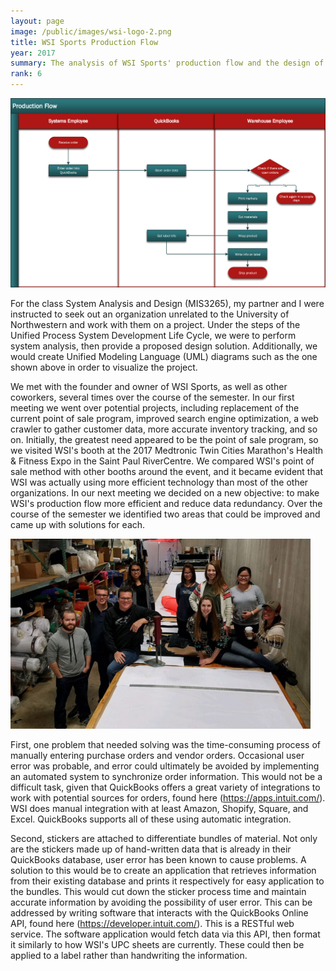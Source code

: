 ```yaml
---
layout: page
image: /public/images/wsi-logo-2.png
title: WSI Sports Production Flow
year: 2017
summary: The analysis of WSI Sports' production flow and the design of relevant improvements.
rank: 6
---
```


<img src="/public/images/wsi-diagram.png">

For the class System Analysis and Design (MIS3265), my partner and I were instructed to seek out an organization unrelated to the University of Northwestern and work with them on a project. Under the steps of the Unified Process System Development Life Cycle, we were to perform system analysis, then provide a proposed design solution. Additionally, we would create Unified Modeling Language (UML) diagrams such as the one shown above in order to visualize the project.

We met with the founder and owner of WSI Sports, as well as other coworkers, several times over the course of the semester. In our first meeting we went over potential projects, including replacement of the current point of sale program, improved search engine optimization, a web crawler to gather customer data, more accurate inventory tracking, and so on. Initially, the greatest need appeared to be the point of sale program, so we visited WSI's booth at the 2017 Medtronic Twin Cities Marathon's Health & Fitness Expo in the Saint Paul RiverCentre. We compared WSI's point of sale method with other booths around the event, and it became evident that WSI was actually using more efficient technology than most of the other organizations. In our next meeting we decided on a new objective: to make WSI's production flow more efficient and reduce data redundancy. Over the course of the semester we identified two areas that could be improved and came up with solutions for each.

<img src="/public/images/wsi-photo.png">

First, one problem that needed solving was the time-consuming process of manually entering purchase orders and vendor orders. Occasional user error was probable, and error could ultimately be avoided by implementing an automated system to synchronize order information. This would not be a difficult task, given that QuickBooks offers a great variety of integrations to work with potential sources for orders, found here (https://apps.intuit.com/). WSI does manual integration with at least Amazon, Shopify, Square, and Excel. QuickBooks supports all of these using automatic integration.

Second, stickers are attached to differentiate bundles of material. Not only are the stickers made up of hand-written data that is already in their QuickBooks database, user error has been known to cause problems. A solution to this would be to create an application that retrieves information from their existing database and prints it respectively for easy application to the bundles. This would cut down the sticker process time and maintain accurate information by avoiding the possibility of user error. This can be addressed by writing software that interacts with the QuickBooks Online API, found here (https://developer.intuit.com/). This is a RESTful web service. The software application would fetch data via this API, then format it similarly to how WSI's UPC sheets are currently. These could then be applied to a label rather than handwriting the information.